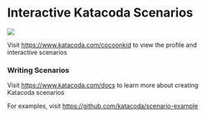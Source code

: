 # Interactive Katacoda Scenarios

[![](http://shields.katacoda.com/katacoda/cocoonkid/count.svg)](https://www.katacoda.com/cocoonkid "Get your profile on Katacoda.com")

Visit https://www.katacoda.com/cocoonkid to view the profile and interactive scenarios

### Writing Scenarios
Visit https://www.katacoda.com/docs to learn more about creating Katacoda scenarios

For examples, visit https://github.com/katacoda/scenario-example
